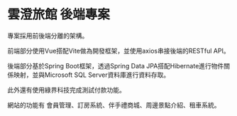 雲澄旅館 後端專案
===

專案採用前後端分離的架構。
  
前端部分使用Vue搭配Vite做為開發框架，並使用axios串接後端的RESTful API。
  
後端部分基於Spring Boot框架，透過Spring Data JPA搭配Hibernate進行物件關係映射，並與Microsoft SQL Server資料庫進行資料存取。
  
此外還有使用綠界科技完成測試付款功能。
  
  
  
網站的功能有 會員管理、訂房系統、伴手禮商城、周邊景點介紹、租車系統。
